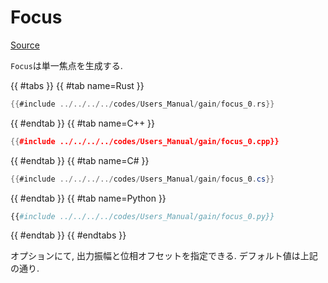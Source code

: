 # Focus
[Source](https://github.com/shinolab/autd3-rs/blob/v35.0.1/autd3/src/datagram/gain/focus.rs)

`Focus`は単一焦点を生成する.


{{ #tabs }}
{{ #tab name=Rust }}
```rust
{{#include ../../../../codes/Users_Manual/gain/focus_0.rs}}
```
{{ #endtab }}
{{ #tab name=C++ }}
```cpp
{{#include ../../../../codes/Users_Manual/gain/focus_0.cpp}}
```
{{ #endtab }}
{{ #tab name=C# }}
```cs
{{#include ../../../../codes/Users_Manual/gain/focus_0.cs}}
```
{{ #endtab }}
{{ #tab name=Python }}
```python
{{#include ../../../../codes/Users_Manual/gain/focus_0.py}}
```
{{ #endtab }}
{{ #endtabs }}

オプションにて, 出力振幅と位相オフセットを指定できる.
デフォルト値は上記の通り.
